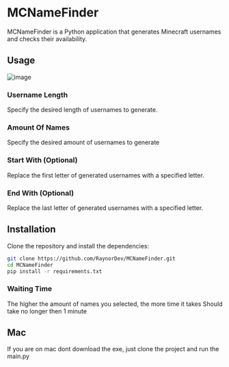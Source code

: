 # MCNameFinder

MCNameFinder is a Python application that generates Minecraft usernames and checks their availability.

## Usage

![image](https://github.com/RaynorDev/MCNameFinder/assets/84258177/d28fc3a3-02a0-49fd-8185-6e8c2d8f8bca)


### Username Length
Specify the desired length of usernames to generate.

### Amount Of Names
Specify the desired amount of usernames to generate

### Start With (Optional)
Replace the first letter of generated usernames with a specified letter.

### End With (Optional)
Replace the last letter of generated usernames with a specified letter.

## Installation

Clone the repository and install the dependencies:

```bash
git clone https://github.com/RaynorDev/MCNameFinder.git
cd MCNameFinder
pip install -r requirements.txt
```
### Waiting Time
The higher the amount of names you selected, the more time it takes
Should take no longer then 1 minute

## Mac
If you are on mac dont download the exe, just clone the project and run the main.py
